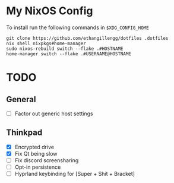 # My NixOS Config

To install run the following commands in `$XDG_CONFIG_HOME`

```shell
git clone https://github.com/ethangillengg/dotfiles .dotfiles
nix shell nixpkgs#home-manager
sudo nixos-rebuild switch --flake .#HOSTNAME
home-manager switch --flake .#USERNAME@HOSTNAME
```

# TODO
## General
- [ ] Factor out generic host settings

## Thinkpad
- [x] Encrypted drive
- [x] Fix Qt being slow
- [ ] Fix discord screensharing
- [ ] Opt-in persistence
- [ ] Hyprland keybinding for [Super + Shit + Bracket]
